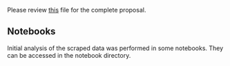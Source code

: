 Please review [this](./reports/proposal.md) file for the complete proposal.

## Notebooks
Initial analysis of the scraped data was performed in some notebooks. They can be accessed in the notebook directory.
